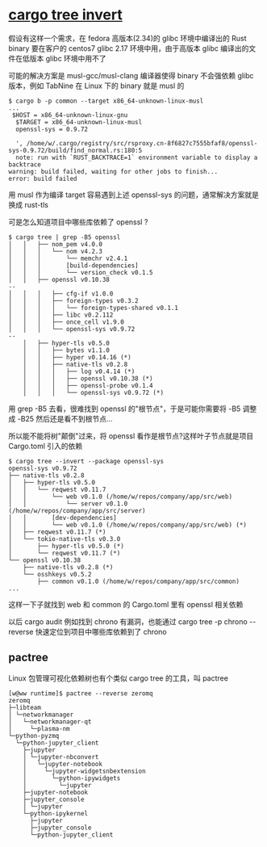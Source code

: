 # [cargo tree invert](/2021/12/cargo_tree_invert.md)

假设有这样一个需求，在 fedora 高版本(2.34)的 glibc 环境中编译出的 Rust binary 要在客户的 centos7 glibc 2.17 环境中用，由于高版本 glibc 编译出的文件在低版本 glibc 环境中用不了

可能的解决方案是 musl-gcc/musl-clang 编译器使得 binary 不会强依赖 glibc 版本，例如 TabNine 在 Linux 下的 binary 就是 musl 的

```
$ cargo b -p common --target x86_64-unknown-linux-musl
...
 $HOST = x86_64-unknown-linux-gnu
  $TARGET = x86_64-unknown-linux-musl
  openssl-sys = 0.9.72

  ', /home/w/.cargo/registry/src/rsproxy.cn-8f6827c7555bfaf8/openssl-sys-0.9.72/build/find_normal.rs:180:5
  note: run with `RUST_BACKTRACE=1` environment variable to display a backtrace
warning: build failed, waiting for other jobs to finish...
error: build failed
```

用 musl 作为编译 target 容易遇到上述 openssl-sys 的问题，通常解决方案就是换成 rust-tls

可是怎么知道项目中哪些库依赖了 openssl ?

```
$ cargo tree | grep -B5 openssl
│   │   ├── nom_pem v4.0.0
│   │   │   └── nom v4.2.3
│   │   │       └── memchr v2.4.1
│   │   │       [build-dependencies]
│   │   │       └── version_check v0.1.5
│   │   ├── openssl v0.10.38
--
│   │   │   ├── cfg-if v1.0.0
│   │   │   ├── foreign-types v0.3.2
│   │   │   │   └── foreign-types-shared v0.1.1
│   │   │   ├── libc v0.2.112
│   │   │   ├── once_cell v1.9.0
│   │   │   └── openssl-sys v0.9.72
--
    │   ├── hyper-tls v0.5.0
    │   │   ├── bytes v1.1.0
    │   │   ├── hyper v0.14.16 (*)
    │   │   ├── native-tls v0.2.8
    │   │   │   ├── log v0.4.14 (*)
    │   │   │   ├── openssl v0.10.38 (*)
    │   │   │   ├── openssl-probe v0.1.4
    │   │   │   └── openssl-sys v0.9.72 (*)
```

用 grep -B5 去看，很难找到 openssl 的"根节点"，于是可能你需要将 -B5 调整成 -B25 然后还是看不到根节点...

所以能不能将树"颠倒"过来，将 openssl 看作是根节点?这样叶子节点就是项目 Cargo.toml 引入的依赖

```
$ cargo tree --invert --package openssl-sys
openssl-sys v0.9.72
├── native-tls v0.2.8
│   ├── hyper-tls v0.5.0
│   │   └── reqwest v0.11.7
│   │       └── web v0.1.0 (/home/w/repos/company/app/src/web)
│   │           └── server v0.1.0 (/home/w/repos/company/app/src/server)
│   │       [dev-dependencies]
│   │       └── web v0.1.0 (/home/w/repos/company/app/src/web) (*)
│   ├── reqwest v0.11.7 (*)
│   └── tokio-native-tls v0.3.0
│       ├── hyper-tls v0.5.0 (*)
│       └── reqwest v0.11.7 (*)
└── openssl v0.10.38
    ├── native-tls v0.2.8 (*)
    └── osshkeys v0.5.2
        ├── common v0.1.0 (/home/w/repos/company/app/src/common)
...
```

这样一下子就找到 web 和 common 的 Cargo.toml 里有 openssl 相关依赖

以后 cargo audit 例如找到 chrono 有漏洞，也能通过 cargo tree -p chrono --reverse 快速定位到项目中哪些库依赖到了 chrono

## pactree

Linux 包管理可视化依赖树也有个类似 cargo tree 的工具，叫 pactree

```
[w@ww runtime]$ pactree --reverse zeromq
zeromq
├─libteam
│ └─networkmanager
│   └─networkmanager-qt
│     └─plasma-nm
└─python-pyzmq
  └─python-jupyter_client
    ├─jupyter
    │ └─jupyter-nbconvert
    │   └─jupyter-notebook
    │     └─jupyter-widgetsnbextension
    │       └─python-ipywidgets
    │         └─jupyter
    ├─jupyter-notebook
    ├─jupyter_console
    │ └─jupyter
    └─python-ipykernel
      ├─jupyter
      ├─jupyter_console
      └─python-jupyter_client
```
